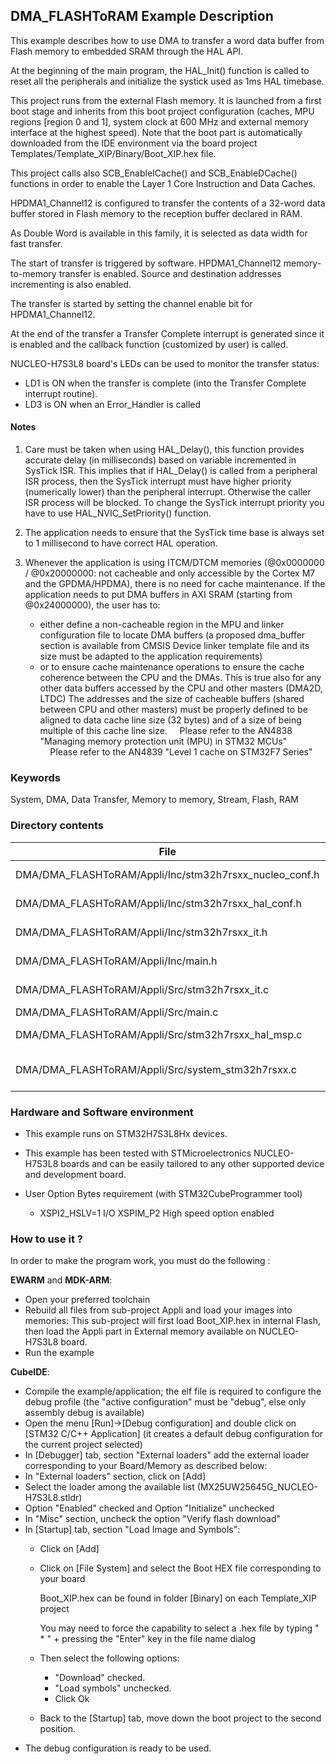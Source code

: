 ## <b>DMA_FLASHToRAM Example Description</b>

This example describes how to use DMA to transfer a word data buffer from Flash memory to embedded
SRAM through the HAL API.

At the beginning of the main program, the HAL_Init() function is called to reset
all the peripherals and initialize the systick used as 1ms HAL timebase.

This project runs from the external Flash memory. It is launched from a first boot stage and inherits from this boot project
configuration (caches, MPU regions [region 0 and 1], system clock at 600 MHz and external memory interface at the highest speed).
Note that the boot part is automatically downloaded from the IDE environment via the board project Templates/Template_XIP/Binary/Boot_XIP.hex file.

This project calls also SCB_EnableICache() and SCB_EnableDCache() functions in order to enable
the Layer 1 Core Instruction and Data Caches. 

HPDMA1_Channel12 is configured to transfer the contents of a 32-word data
buffer stored in Flash memory to the reception buffer declared in RAM.

As Double Word is available in this family, it is selected as data width for fast transfer.

The start of transfer is triggered by software. HPDMA1_Channel12 memory-to-memory
transfer is enabled. Source and destination addresses incrementing is also enabled.

The transfer is started by setting the channel enable bit for HPDMA1_Channel12.

At the end of the transfer a Transfer Complete interrupt is generated since it
is enabled and the callback function (customized by user) is called.

NUCLEO-H7S3L8 board's LEDs can be used to monitor the transfer status:

 - LD1 is ON when the transfer is complete (into the Transfer Complete interrupt
   routine).
 - LD3 is ON when an Error_Handler is called

#### <b>Notes</b>

 1. Care must be taken when using HAL_Delay(), this function provides accurate delay (in milliseconds)
    based on variable incremented in SysTick ISR. This implies that if HAL_Delay() is called from
    a peripheral ISR process, then the SysTick interrupt must have higher priority (numerically lower)
    than the peripheral interrupt. Otherwise the caller ISR process will be blocked.
    To change the SysTick interrupt priority you have to use HAL_NVIC_SetPriority() function.

 2. The application needs to ensure that the SysTick time base is always set to 1 millisecond
    to have correct HAL operation.

 3. Whenever the application is using ITCM/DTCM memories (@0x0000000 / @0x20000000: not cacheable and only accessible
    by the Cortex M7 and the GPDMA/HPDMA), there is no need for cache maintenance.
    If the application needs to put DMA buffers in AXI SRAM (starting from @0x24000000), the user has to:
    - either define a non-cacheable region in the MPU and linker configuration file to locate DMA buffers
      (a proposed dma_buffer section is available from CMSIS Device linker template file and its size must
      be adapted to the application requirements)
    - or to ensure cache maintenance operations to ensure the cache coherence between the CPU and the DMAs.
    This is true also for any other data buffers accessed by the CPU and other masters (DMA2D, LTDC)
    The addresses and the size of cacheable buffers (shared between CPU and other masters)
    must be properly defined to be aligned to data cache line size (32 bytes) and of a size of being multiple
    of this cache line size.
    Please refer to the AN4838 "Managing memory protection unit (MPU) in STM32 MCUs"
    Please refer to the AN4839 "Level 1 cache on STM32F7 Series"

### <b>Keywords</b>

System, DMA, Data Transfer, Memory to memory, Stream, Flash, RAM

### <b>Directory contents</b>

File | Description
 --- | ---
DMA/DMA_FLASHToRAM/Appli/Inc/stm32h7rsxx_nucleo_conf.h   | BSP configuration file
DMA/DMA_FLASHToRAM/Appli/Inc/stm32h7rsxx_hal_conf.h      | HAL configuration file
DMA/DMA_FLASHToRAM/Appli/Inc/stm32h7rsxx_it.h            | Header for stm32h7rsxx_it.c
DMA/DMA_FLASHToRAM/Appli/Inc/main.h                      | Header for main.c module
DMA/DMA_FLASHToRAM/Appli/Src/stm32h7rsxx_it.c            | Interrupt handlers
DMA/DMA_FLASHToRAM/Appli/Src/main.c                      | Main program
DMA/DMA_FLASHToRAM/Appli/Src/stm32h7rsxx_hal_msp.c       | HAL MSP module
DMA/DMA_FLASHToRAM/Appli/Src/system_stm32h7rsxx.c        | stm32h7rsxx system source file

### <b>Hardware and Software environment</b>

  - This example runs on STM32H7S3L8Hx devices.

  - This example has been tested with STMicroelectronics NUCLEO-H7S3L8
    boards and can be easily tailored to any other supported device
    and development board.

  - User Option Bytes requirement (with STM32CubeProgrammer tool)

    - XSPI2_HSLV=1     I/O XSPIM_P2 High speed option enabled

### <b>How to use it ?</b>

In order to make the program work, you must do the following :

**EWARM** and **MDK-ARM**:

 - Open your preferred toolchain
 - Rebuild all files from sub-project Appli and load your images into memories: This sub-project will first load Boot_XIP.hex in internal Flash,
   then load the Appli part in External memory available on NUCLEO-H7S3L8 board.
 - Run the example

**CubeIDE**:

 - Compile the example/application; the elf file is required to configure the debug profile (the "active configuration" must be "debug", else only assembly debug is available)
 - Open the menu [Run]->[Debug configuration] and double click on  [STM32 C/C++ Application] (it creates a default debug configuration for the current project selected)
 - In [Debugger] tab, section "External  loaders" add the external loader corresponding to your Board/Memory as described below:
 - In "External loaders" section, click on [Add]
 - Select the loader among the available list (MX25UW25645G_NUCLEO-H7S3L8.stldr)
 - Option "Enabled" checked and Option "Initialize" unchecked
 - In "Misc" section, uncheck the option "Verify flash download"
 - In [Startup] tab, section "Load Image and Symbols":
   - Click on [Add]
   - Click on [File System] and select the Boot HEX file corresponding to your board

      Boot_XIP.hex can be found in folder [Binary] on each Template_XIP project

      You may need to force the capability to select a .hex file by typing " * " + pressing the "Enter" key in the file name dialog

   - Then select the following options:
     - "Download"     checked.
     - "Load symbols" unchecked.
     - Click Ok
   - Back to the [Startup] tab, move down the boot project to the second position.
 - The debug configuration is ready to be used.
